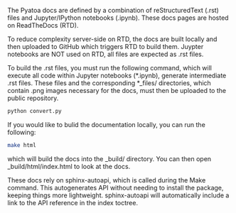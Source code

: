 The Pyatoa docs are defined by a combination of reStructuredText (.rst) files
and Jupyter/IPython notebooks (.ipynb). These docs pages are hosted on 
ReadTheDocs (RTD). 

To reduce complexity server-side on RTD, the docs are built locally and then
uploaded to GitHub which triggers RTD to build them. Juypter notebooks are NOT
used on RTD, all files are expected as .rst files.

To build the .rst files, you must run the following command, which will execute
all code within Jupyter notebooks (\*.ipynb), generate intermediate .rst files. 
These files and the corresponding \*\_files/ directories, which contain .png 
images necessary for the docs, must then be uploaded to the public repository.

```bash
python convert.py
```

If you would like to bulid the documentation locally, you can run the following:

```bash
make html
```

which will build the docs into the \_build/ directory. You can then open
\_build/html/index.html to look at the docs.

These docs rely on sphinx-autoapi, which is called during the Make command. 
This autogenerates API without needing to install the package, keeping things
more lightweight. sphinx-autoapi will automatically include a link to the 
API reference in the index toctree.

